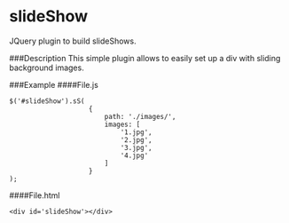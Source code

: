 # slideShow

JQuery plugin to build slideShows.

###Description
This simple plugin allows to easily set up a div with sliding background images.

###Example
####File.js
```
$('#slideShow').sS(
					{
						path: './images/',
						images: [
							'1.jpg',
							'2.jpg',
							'3.jpg',
							'4.jpg'
						]
					}
);
```
####File.html
```
<div id='slideShow'></div>
```


